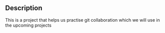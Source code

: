 ## Description
This is a project that helps us practise git collaboration which we will use in the upcoming projects
